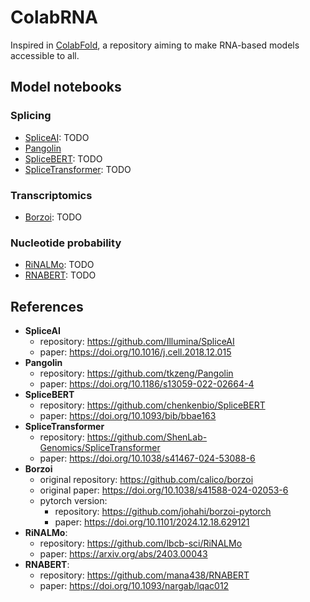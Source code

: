 # ColabRNA

Inspired in [ColabFold](https://github.com/sokrypton/ColabFold), a repository aiming to make RNA-based models accessible to all.

## Model notebooks
### Splicing
- [SpliceAI](): TODO
- [Pangolin]()
- [SpliceBERT](): TODO
- [SpliceTransformer](): TODO

### Transcriptomics
- [Borzoi](): TODO

### Nucleotide probability
- [RiNALMo](): TODO
- [RNABERT](): TODO

## References
- **SpliceAI**
    - repository: https://github.com/Illumina/SpliceAI
    - paper: https://doi.org/10.1016/j.cell.2018.12.015
- **Pangolin**
    - repository: https://github.com/tkzeng/Pangolin
    - paper: https://doi.org/10.1186/s13059-022-02664-4
- **SpliceBERT**
    - repository: https://github.com/chenkenbio/SpliceBERT
    - paper: https://doi.org/10.1093/bib/bbae163
- **SpliceTransformer**
    - repository: https://github.com/ShenLab-Genomics/SpliceTransformer
    - paper: https://doi.org/10.1038/s41467-024-53088-6
- **Borzoi**
    - original repository: https://github.com/calico/borzoi
    - original paper: https://doi.org/10.1038/s41588-024-02053-6
    - pytorch version:
        - repository: https://github.com/johahi/borzoi-pytorch
        - paper: https://doi.org/10.1101/2024.12.18.629121
- **RiNALMo**:
    - repository: https://github.com/lbcb-sci/RiNALMo
    - paper: https://arxiv.org/abs/2403.00043
- **RNABERT**:
    - repository: https://github.com/mana438/RNABERT
    - paper: https://doi.org/10.1093/nargab/lqac012